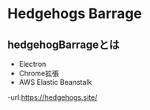 # Hedgehogs Barrage

## hedgehogBarrageとは

- Electron
- Chrome拡張
- AWS Elastic Beanstalk

-url:https://hedgehogs.site/
